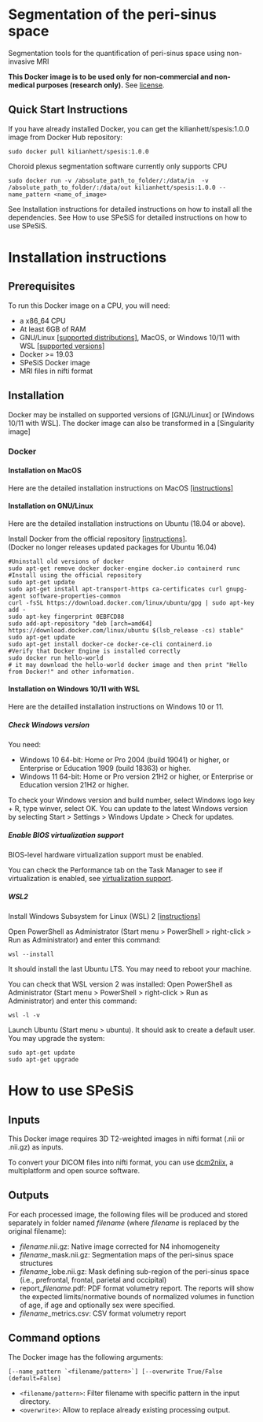 # Segmentation of the peri-sinus space

Segmentation tools for the quantification of peri-sinus space using non-invasive MRI


**This Docker image is to be used only for non-commercial and non-medical purposes (research only).** See [license](https://github.com/hettk/spesis/blob/main/README.md#license).


## Quick Start Instructions
If you have already installed Docker, you can get the kilianhett/spesis:1.0.0 image from Docker Hub repository:

```
sudo docker pull kilianhett/spesis:1.0.0
```

Choroid plexus segmentation software currently only supports CPU

```
sudo docker run -v /absolute_path_to_folder/:/data/in  -v /absolute_path_to_folder/:/data/out kilianhett/spesis:1.0.0 --name_pattern <name_of_image>
```

See Installation instructions for detailed instructions on how to install all the dependencies.
See How to use SPeSiS for detailed instructions on how to use SPeSiS.

# Installation instructions 

## Prerequisites

To run this Docker image on a CPU, you will need:
* a x86_64 CPU 
* At least 6GB of RAM
* GNU/Linux [[supported distributions]](https://docs.docker.com/engine/install/#server), MacOS, or Windows 10/11 with WSL [[supported versions]](https://docs.docker.com/desktop/windows/install/)
* Docker >= 19.03 
* SPeSiS Docker image 
* MRI files in nifti format

## Installation 

Docker may be installed on supported versions of [GNU/Linux] or [Windows 10/11 with WSL]. The docker image can also be transformed in a [Singularity image]

### Docker

#### Installation on MacOS

Here are the detailed installation instructions on MacOS [[instructions]](https://docs.docker.com/desktop/install/mac-install/)

#### Installation on GNU/Linux

Here are the detailed installation instructions on Ubuntu (18.04 or above).

Install Docker from the official repository [[instructions]](https://docs.docker.com/engine/install/ubuntu/).  
(Docker no longer releases updated packages for Ubuntu 16.04)
```
#Uninstall old versions of docker
sudo apt-get remove docker docker-engine docker.io containerd runc
#Install using the official repository
sudo apt-get update
sudo apt-get install apt-transport-https ca-certificates curl gnupg-agent software-properties-common
curl -fsSL https://download.docker.com/linux/ubuntu/gpg | sudo apt-key add -
sudo apt-key fingerprint 0EBFCD88
sudo add-apt-repository "deb [arch=amd64] https://download.docker.com/linux/ubuntu $(lsb_release -cs) stable"
sudo apt-get update
sudo apt-get install docker-ce docker-ce-cli containerd.io
#Verify that Docker Engine is installed correctly
sudo docker run hello-world
# it may download the hello-world docker image and then print "Hello from Docker!" and other information.
```

#### Installation on Windows 10/11 with WSL

Here are the detailled installation instructions on Windows 10 or 11.

##### Check Windows version

You need:
* Windows 10 64-bit: Home or Pro 2004 (build 19041) or higher, or Enterprise or Education 1909 (build 18363) or higher.
* Windows 11 64-bit: Home or Pro version 21H2 or higher, or Enterprise or Education version 21H2 or higher.

To check your Windows version and build number, select Windows logo key + R, type winver, select OK. 
You can update to the latest Windows version by selecting Start > Settings > Windows Update > Check for updates.

##### Enable BIOS virtualization support

BIOS-level hardware virtualization support must be enabled.

You can check the Performance tab on the Task Manager to see if virtualization is enabled, see [virtualization support](https://docs.docker.com/desktop/windows/troubleshoot/#virtualization-must-be-enabled).

##### WSL2

Install Windows Subsystem for Linux (WSL) 2 [[instructions]](https://docs.microsoft.com/en-us/windows/wsl/install)

Open PowerShell as Administrator (Start menu > PowerShell > right-click > Run as Administrator) and enter this command:
```
wsl --install
```
It should install the last Ubuntu LTS. You may need to reboot your machine.

You can check that WSL version 2 was installed:
Open PowerShell as Administrator (Start menu > PowerShell > right-click > Run as Administrator) and enter this command:
```
wsl -l -v
```

Launch Ubuntu (Start menu > ubuntu). It should ask to create a default user. 
You may upgrade the system: 
```
sudo apt-get update
sudo apt-get upgrade
```


# How to use SPeSiS 

## Inputs

This Docker image requires 3D T2-weighted images in nifti format (.nii or .nii.gz) as inputs.

To convert your DICOM files into nifti format, you can use [dcm2niix](https://github.com/rordenlab/dcm2niix), a multiplatform and open source software.

## Outputs

For each processed image, the following files will be produced and stored separately in folder named *filename* (where *filename* is replaced by the original filename):

* *filename*.nii.gz: Native image corrected for N4 inhomogeneity 
* *filename*_mask.nii.gz: Segmentation maps of the peri-sinus space structures
* *filename*_lobe.nii.gz: Mask defining sub-region of the peri-sinus space (i.e., prefrontal, frontal, parietal and occipital)
* report_*filename*.pdf: PDF format volumetry report. The reports will show the expected limits/normative bounds of normalized volumes in function of age, if age and optionally sex were specified.
* *filename*_metrics.csv: CSV format volumetry report

## Command options

The Docker image has the following arguments: 
```
[--name_pattern `<filename/pattern>`] [--overwrite True/False (default=False]
```

* `<filename/pattern>`: Filter filename with specific pattern in the input directory.
* `<overwrite>`: Allow to replace already existing processing output.



